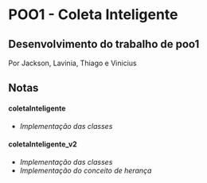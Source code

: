 # POO1 - Coleta Inteligente
## Desenvolvimento do trabalho de poo1

Por Jackson, Lavinia, Thiago e Vinicius

## Notas


#### **coletaInteligente**
- _Implementação das classes_


#### **coletaInteligente_v2**
 - _Implementação das classes_
 - _Implementação do conceito de herança_

